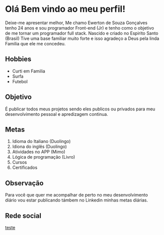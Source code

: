 <h1>Olá Bem vindo ao meu perfil!</h1>

<p>Deixe-me apresentar melhor, Me chamo Ewerton de Souza Gonçalves tenho 24 anos e sou programador Front-end (Jr) e tenho como o objetivo de me tornar um programador full stack. 
Nascido e criado no Espirito Santo (Brasil) Tive uma base familiar muito forte e isso agradeço a Deus pela linda Familia que ele me concedeu.
</p> 


<h2>Hobbies</h2>
<ul>
  <li>Curti em Familia</li>
  <li>Surfa</li>
  <li>Futebol</li>
</ul>

<h2>Objetivo</h2>

<p>É publicar todos meus projetos sendo eles publicos ou privados para meu desenvolvimento pessoal e apredizagem continua.</p>


<h2>Metas</h2>

<ol>
  <li>Idioma do Italiano (Duolingo)</li>
  <li>Idiona do inglês (Duolingo)</li>
  <li>Atividades no APP (Mimo)</li>
  <li>Lógica de programação (Livro)</li>
  <li>Cursos</li>
  <li>Certificados</li>
</ol>

<h2>Observação</h2>
<p>Para você que quer me acompalhar de perto  no meu desenvolvimento diário vou estar publicando támbem no Linkedin minhas metas diárias.</p>

<h2>Rede social</h2>

<a href="https:https://www.linkedin.com/in/ewerton-de-souza-gon%C3%A7alves-54265526b/">teste</a>
